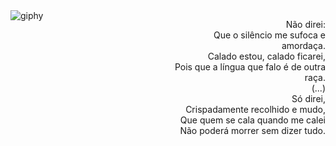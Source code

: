 
<div style="display: flex; align-items: flex-start;">
    <div style="flex: 1;">
        <img src="https://github.com/Shizukise/Shizukise/assets/84677281/154f0733-7a40-4707-b61c-4f99cbea996c" alt="giphy" style="max-width: 100%;">
    </div>
    <div style="flex: 1;">
        <div style="text-align: right;">
            <p>
                Não direi:<br>
                Que o silêncio me sufoca e amordaça.<br>
                Calado estou, calado ficarei,<br>
                Pois que a língua que falo é de outra raça.<br>
                (...) <br>
                Só direi,<br>
                Crispadamente recolhido e mudo,<br>
                Que quem se cala quando me calei<br>
                Não poderá morrer sem dizer tudo.
            </p>
        </div>
    </div>
</div>



<!--
**Shizukise/Shizukise** is a ✨ _special_ ✨ repository because its `README.md` (this file) appears on your GitHub profile.

Here are some ideas to get you started:

- 🔭 I’m currently working on ...
- 🌱 I’m currently learning ...
- 👯 I’m looking to collaborate on ...
- 🤔 I’m looking for help with ...
- 💬 Ask me about ...
- 📫 How to reach me: ...
- 😄 Pronouns: ...
- ⚡ Fun fact: ...
-->
